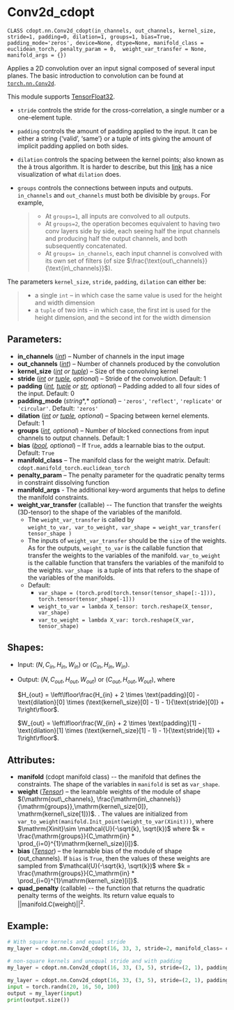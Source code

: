 # Conv2d_cdopt

`CLASS cdopt.nn.Conv2d_cdopt(in_channels, out_channels, kernel_size, stride=1, padding=0, dilation=1, groups=1, bias=True, padding_mode='zeros', device=None, dtype=None, manifold_class = euclidean_torch, penalty_param = 0,  weight_var_transfer = None, manifold_args = {})`

Applies a 2D convolution over an input signal composed of several input planes. The basic introduction to convolution can be found at [`torch.nn.Conv2d`](https://pytorch.org/docs/stable/generated/torch.nn.Conv2d.html#torch.nn.Conv2d). 

This module supports [TensorFloat32](https://pytorch.org/docs/stable/notes/cuda.html#tf32-on-ampere).

- `stride` controls the stride for the cross-correlation, a single number or a one-element tuple.

- `padding` controls the amount of padding applied to the input. It can be either a string {‘valid’, ‘same’} or a tuple of ints giving the amount of implicit padding applied on both sides.

- `dilation` controls the spacing between the kernel points; also known as the à trous algorithm. It is harder to describe, but this [link](https://github.com/vdumoulin/conv_arithmetic/blob/master/README.md) has a nice visualization of what `dilation` does.

- `groups` controls the connections between inputs and outputs. `in_channels` and `out_channels` must both be divisible by `groups`. For example,

  > - At `groups=1`, all inputs are convolved to all outputs.
  > - At `groups=2`, the operation becomes equivalent to having two conv layers side by side, each seeing half the input channels and producing half the output channels, and both subsequently concatenated.
  > - At `groups= in_channels`, each input channel is convolved with its own set of filters (of size $\frac{\text{out\_channels}}{\text{in\_channels}}$).



The parameters `kernel_size`, `stride`, `padding`, `dilation` can either be:

> - a single `int` – in which case the same value is used for the height and width dimension
> - a `tuple` of two ints – in which case, the first int is used for the height dimension, and the second int for the width dimension



## Parameters:

- **in_channels** ([*int*](https://docs.python.org/3/library/functions.html#int)) – Number of channels in the input image
- **out_channels** ([*int*](https://docs.python.org/3/library/functions.html#int)) – Number of channels produced by the convolution
- **kernel_size** ([*int*](https://docs.python.org/3/library/functions.html#int) *or* [*tuple*](https://docs.python.org/3/library/stdtypes.html#tuple)) – Size of the convolving kernel
- **stride** ([*int*](https://docs.python.org/3/library/functions.html#int) *or* [*tuple*](https://docs.python.org/3/library/stdtypes.html#tuple)*,* *optional*) – Stride of the convolution. Default: 1
- **padding** ([*int*](https://docs.python.org/3/library/functions.html#int)*,* [*tuple*](https://docs.python.org/3/library/stdtypes.html#tuple) *or* [*str*](https://docs.python.org/3/library/stdtypes.html#str)*,* *optional*) – Padding added to all four sides of the input. Default: 0
- **padding_mode** (*string**,* *optional*) – `'zeros'`, `'reflect'`, `'replicate'` or `'circular'`. Default: `'zeros'`
- **dilation** ([*int*](https://docs.python.org/3/library/functions.html#int) *or* [*tuple*](https://docs.python.org/3/library/stdtypes.html#tuple)*,* *optional*) – Spacing between kernel elements. Default: 1
- **groups** ([*int*](https://docs.python.org/3/library/functions.html#int)*,* *optional*) – Number of blocked connections from input channels to output channels. Default: 1
- **bias** ([*bool*](https://docs.python.org/3/library/functions.html#bool)*,* *optional*) – If `True`, adds a learnable bias to the output. Default: `True`
- **manifold_class** – The manifold class for the weight matrix. Default: `cdopt.manifold_torch.euclidean_torch`
- **penalty_param** – The penalty parameter for the quadratic penalty terms in constraint dissolving function
- **manifold_args** - The additional key-word arguments that helps to define the manifold constraints. 
- **weight_var_transfer** (callable) -- The function that transfer the weights (3D-tensor) to the shape of the variables of the manifold.   
  - The `weight_var_transfer` is called by  
    `weight_to_var, var_to_weight, var_shape = weight_var_transfer( tensor_shape )`
  - The inputs of `weight_var_transfer` should be the `size` of the weights. As for the outputs, `weight_to_var` is the callable function that transfer the weights to the variables of the manifold. `var_to_weight` is the callable function that transfers the variables of the manifold to the weights. `var_shape ` is a tuple of ints that refers to the shape of the variables of the manifolds. 
  - Default: 
    - `var_shape = (torch.prod(torch.tensor(tensor_shape[:-1])), torch.tensor(tensor_shape[-1]))`
    - `weight_to_var = lambda X_tensor: torch.reshape(X_tensor, var_shape)`
    - `var_to_weight = lambda X_var: torch.reshape(X_var, tensor_shape)`



## Shapes:

- Input: $(N, C_{in}, H_{in}, W_{in})$ or $(C_{in}, H_{in}, W_{in})$.
- Output: $(N, C_{out}, H_{out}, W_{out})$ or $(C_{out}, H_{out}, W_{out})$, where

  $H_{out} = \left\lfloor\frac{H_{in} + 2 \times \text{padding}[0] - \text{dilation}[0] \times (\text{kernel\_size}[0] - 1) - 1}{\text{stride}[0]} + 1\right\rfloor$.

  $W_{out} = \left\lfloor\frac{W_{in} + 2 \times \text{padding}[1] - \text{dilation}[1] \times (\text{kernel\_size}[1] - 1) - 1}{\text{stride}[1]} + 1\right\rfloor$.



## Attributes:

- **manifold** (cdopt manifold class) -- the manifold that defines the constraints.  The shape of the variables in `manifold` is set as `var_shape`. 
- **weight** ([*Tensor*](https://pytorch.org/docs/stable/tensors.html#torch.Tensor)) – the learnable weights of the module of shape $(\mathrm{out\_channels}, \frac{\mathrm{in\_channels}}{\mathrm{groups}},\mathrm{kernel\_size[0]}, \mathrm{kernel\_size[1]})$. .  The values are initialized from `var_to_weight(manifold.Init_point(weight_to_var(Xinit)))`, where $\mathrm{Xinit}\sim \mathcal{U}(-\sqrt{k}, \sqrt{k})$ where $k = \frac{\mathrm{groups}}{C_\mathrm{in} * \prod_{i=0}^{1}\mathrm{kernel\_size}[i]}$.
- **bias** ([*Tensor*](https://pytorch.org/docs/stable/tensors.html#torch.Tensor)) – the learnable bias of the module of shape (out_channels). If `bias` is `True`, then the values of these weights are sampled from $\mathcal{U}(-\sqrt{k}, \sqrt{k})$ where $k = \frac{\mathrm{groups}}{C_\mathrm{in} * \prod_{i=0}^{1}\mathrm{kernel\_size}[i]}$.
- **quad_penalty** (callable) -- the function that returns the quadratic penalty terms of the weights. Its return value equals to $||\mathrm{manifold.C}(\mathrm{weight})||^2$. 



## Example:

```python
# With square kernels and equal stride
my_layer = cdopt.nn.Conv2d_cdopt(16, 33, 3, stride=2, manifold_class= cdopt.manifold_torch.stiefel_torch) 

# non-square kernels and unequal stride and with padding
my_layer = cdopt.nn.Conv2d_cdopt(16, 33, (3, 5), stride=(2, 1), padding=(4, 2), manifold_class= cdopt.manifold_torch.stiefel_torch) 

my_layer = cdopt.nn.Conv2d_cdopt(16, 33, (3, 5), stride=(2, 1), padding=(4, 2), dilation=(3, 1), manifold_class= cdopt.manifold_torch.stiefel_torch)  # non-square kernels and unequal stride and with padding and dilation
input = torch.randn(20, 16, 50, 100)
output = my_layer(input)
print(output.size())
```

